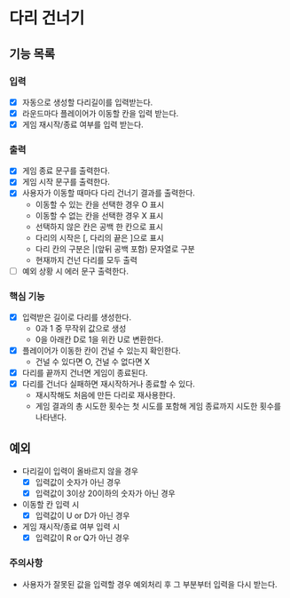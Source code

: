 # 다리 건너기

## 기능 목록

### 입력
- [x] 자동으로 생성할 다리길이를 입력받는다.
- [x] 라운드마다 플레이어가 이동할 칸을 입력 받는다.
- [x] 게임 재시작/종료 여부를 입력 받는다.

### 출력
- [x] 게임 종료 문구를 출력한다.
- [x] 게임 시작 문구를 출력한다.
- [x] 사용자가 이동할 때마다 다리 건너기 결과를 출력한다.
  - 이동할 수 있는 칸을 선택한 경우 O 표시
  - 이동할 수 없는 칸을 선택한 경우 X 표시
  - 선택하지 않은 칸은 공백 한 칸으로 표시
  - 다리의 시작은 [, 다리의 끝은 ]으로 표시
  - 다리 칸의 구분은 |(앞뒤 공백 포함) 문자열로 구분
  - 현재까지 건넌 다리를 모두 출력
- [ ] 예외 상황 시 에러 문구 출력한다.

### 핵심 기능
- [x] 입력받은 길이로 다리를 생성한다.
  - 0과 1 중 무작위 값으로 생성
  - 0을 아래칸 D로 1을 위칸 U로 변환한다.
- [x] 플레이어가 이동한 칸이 건널 수 있는지 확인한다.
  - 건널 수 있다면 O, 건널 수 없다면 X
- [x] 다리를 끝까지 건너면 게임이 종료된다.
- [x] 다리를 건너다 실패하면 재시작하거나 종료할 수 있다.
  - 재시작해도 처음에 만든 다리로 재사용한다.
  - 게임 결과의 총 시도한 횟수는 첫 시도를 포함해 게임 종료까지 시도한 횟수를 나타낸다.

## 예외
- 다리길이 입력이 올바르지 않을 경우
  - [x] 입력값이 숫자가 아닌 경우
  - [x] 입력값이 3이상 20이하의 숫자가 아닌 경우
- 이동할 칸 입력 시
  - [x] 입력값이 U or D가 아닌 경우
- 게임 재시작/종료 여부 입력 시
  - [x] 입력값이 R or Q가 아닌 경우

### 주의사항
- 사용자가 잘못된 값을 입력할 경우 예외처리 후 그 부분부터 입력을 다시 받는다.